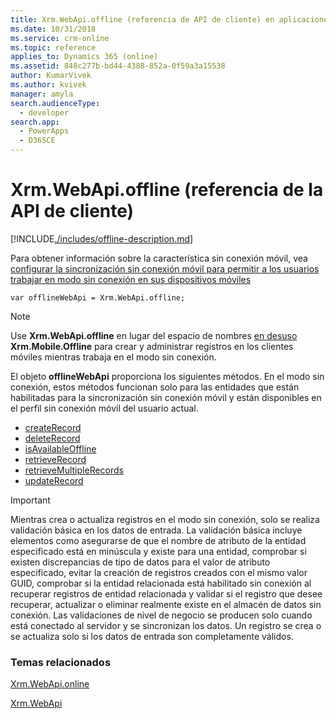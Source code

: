 ```yaml
---
title: Xrm.WebApi.offline (referencia de API de cliente) en aplicaciones basadas en modelos | MicrosoftDocs
ms.date: 10/31/2018
ms.service: crm-online
ms.topic: reference
applies_to: Dynamics 365 (online)
ms.assetid: 848c277b-bd44-4388-852a-0f59a3a15538
author: KumarVivek
ms.author: kvivek
manager: amyla
search.audienceType:
  - developer
search.app:
  - PowerApps
  - D365CE
---
```

# <a name="xrmwebapioffline-client-api-reference"></a>Xrm.WebApi.offline (referencia de la API de cliente)



[!INCLUDE[./includes/offline-description.md](./includes/offline-description.md)] 

Para obtener información sobre la característica sin conexión móvil, vea [configurar la sincronización sin conexión móvil para permitir a los usuarios trabajar en modo sin conexión en sus dispositivos móviles](/dynamics365/customer-engagement/mobile-app/configure-mobile-offline-synchronization-dynamics-365-phones-tablets)

`var offlineWebApi = Xrm.WebApi.offline;`

> [!NOTE]
> Use **Xrm.WebApi.offline** en lugar del espacio de nombres [en desuso](/dynamics365/get-started/whats-new/customer-engagement/important-changes-coming#some-client-apis-are-deprecated) **Xrm.Mobile.Offline** para crear y administrar registros en los clientes móviles mientras trabaja en el modo sin conexión.

El objeto **offlineWebApi** proporciona los siguientes métodos. En el modo sin conexión, estos métodos funcionan solo para las entidades que están habilitadas para la sincronización sin conexión móvil y están disponibles en el perfil sin conexión móvil del usuario actual.

- [createRecord](createRecord.md)
- [deleteRecord](deleteRecord.md)
- [isAvailableOffline](isAvailableOffline.md)
- [retrieveRecord](retrieveRecord.md)
- [retrieveMultipleRecords](retrieveMultipleRecords.md)
- [updateRecord](updateRecord.md)

> [!IMPORTANT]
> Mientras crea o actualiza registros en el modo sin conexión, solo se realiza validación básica en los datos de entrada. La validación básica incluye elementos como asegurarse de que el nombre de atributo de la entidad especificado está en minúscula y existe para una entidad, comprobar si existen discrepancias de tipo de datos para el valor de atributo especificado, evitar la creación de registros creados con el mismo valor GUID, comprobar si la entidad relacionada está habilitado sin conexión al recuperar registros de entidad relacionada y validar si el registro que desee recuperar, actualizar o eliminar realmente existe en el almacén de datos sin conexión. Las validaciones de nivel de negocio se producen solo cuando está conectado al servidor y se sincronizan los datos. Un registro se crea o se actualiza solo si los datos de entrada son completamente válidos.

### <a name="related-topics"></a>Temas relacionados

[Xrm.WebApi.online](online.md)

[Xrm.WebApi](../xrm-webapi.md)



